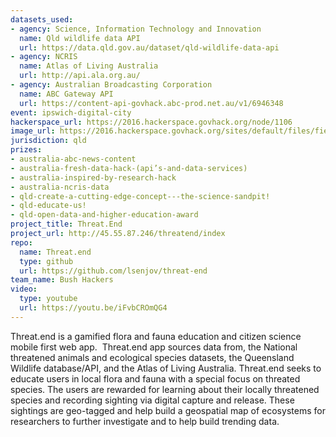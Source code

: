 ```yaml
---
datasets_used:
- agency: Science, Information Technology and Innovation
  name: Qld wildlife data API
  url: https://data.qld.gov.au/dataset/qld-wildlife-data-api
- agency: NCRIS
  name: Atlas of Living Australia
  url: http://api.ala.org.au/
- agency: Australian Broadcasting Corporation
  name: ABC Gateway API
  url: https://content-api-govhack.abc-prod.net.au/v1/6946348
event: ipswich-digital-city
hackerspace_url: https://2016.hackerspace.govhack.org/node/1106
image_url: https://2016.hackerspace.govhack.org/sites/default/files/field/image/icon.png
jurisdiction: qld
prizes:
- australia-abc-news-content
- australia-fresh-data-hack-(api’s-and-data-services)
- australia-inspired-by-research-hack
- australia-ncris-data
- qld-create-a-cutting-edge-concept---the-science-sandpit!
- qld-educate-us!
- qld-open-data-and-higher-education-award
project_title: Threat.End
project_url: http://45.55.87.246/threatend/index
repo:
  name: Threat.end
  type: github
  url: https://github.com/lsenjov/threat-end
team_name: Bush Hackers
video:
  type: youtube
  url: https://youtu.be/iFvbCROmQG4
---
```


Threat.end is a gamified flora and fauna education and citizen science mobile first web app. 
Threat.end app sources data from, the National threatened animals and ecological species datasets, the Queensland Wildlife database/API, and the Atlas of Living Australia.
Threat.end seeks to educate users in local flora and fauna with a special focus on threated species. The users are rewarded for learning about their locally threatened species and recording sighting via digital capture and release. These sightings are geo-tagged and help build a geospatial map of ecosystems for researchers to further investigate and to help build trending data.